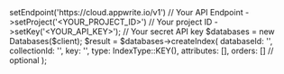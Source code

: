 <?php

use Appwrite\Client;
use Appwrite\Services\Databases;
use Appwrite\Enums\IndexType;

$client = (new Client())
    ->setEndpoint('https://cloud.appwrite.io/v1') // Your API Endpoint
    ->setProject('&lt;YOUR_PROJECT_ID&gt;') // Your project ID
    ->setKey('&lt;YOUR_API_KEY&gt;'); // Your secret API key

$databases = new Databases($client);

$result = $databases->createIndex(
    databaseId: '<DATABASE_ID>',
    collectionId: '<COLLECTION_ID>',
    key: '',
    type: IndexType::KEY(),
    attributes: [],
    orders: [] // optional
);